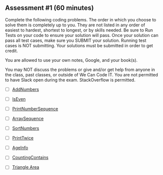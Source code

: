 ## Assessment #1 (60 minutes)
Complete the following coding problems. The order in which you choose to solve them is completely up to you. They are not listed in any order of easiest to hardest, shortest to longest, or by skills needed. Be sure to Run Tests on your code to ensure your solution will pass. Once your solution can pass all test cases, make sure you SUBMIT your solution. Running test cases is NOT submitting. Your solutions must be submitted in order to get credit.

You are allowed to use your own notes, Google, and your book(s). 

You may NOT discuss the problems or give and/or get help from anyone in the class, past classes, or outside of We Can Code IT. You are not permitted to have Slack open during the exam. StackOverflow is permitted.

- [ ] [AddNumbers](https://codefights.com/challenge/vmdcHHrChEy8dGnBr)
- [ ] [IsEven](https://codefights.com/challenge/2W3LFguCXXSpH7w4T)
- [ ] [PrintNumberSequence](https://codefights.com/challenge/TWXKz3isKNLLS6h5S)
- [ ] [ArraySequence](https://codefights.com/challenge/Ajoz4rMWBzc6jZ6gd)
- [ ] [SortNumbers](https://codefights.com/challenge/n6DFEk6Q7FWGADzua)
- [ ] [PrintTwice](https://codefights.com/challenge/CsYzJokmZycro6eoq)
- [ ] [AgeInfo](https://codefights.com/challenge/7SAGMvAZyhTnaGmyv)
- [ ] [CountingContains](https://codefights.com/challenge/6BC3r7J8pkfWXYGeb)
- [ ] [Triangle Area](https://codefights.com/challenge/pJY4PMgPG8LdnZNBG)

